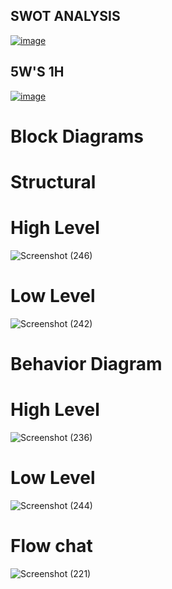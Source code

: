 
## SWOT ANALYSIS
[![image](https://www.linkpicture.com/q/Bicom-swot.jpeg)](https://www.linkpicture.com/view.php?img=LPic622bade665943465660021)
## 5W'S 1H
[![image](https://www.linkpicture.com/q/Bicom-swot.jpeg)](https://www.linkpicture.com/view.php?img=LPic622bade665943465660021)

# Block Diagrams
# Structural 
# High Level 

![Screenshot (246)](https://user-images.githubusercontent.com/98865009/157951654-8e7dedac-1734-466e-9af7-e25e7614b78b.png)


# Low Level 

![Screenshot (242)](https://user-images.githubusercontent.com/98865009/157950289-56e7b46a-5f55-46c5-a165-f5be80e097d8.png)


# Behavior Diagram
 # High Level 
![Screenshot (236)](https://user-images.githubusercontent.com/98865009/157950525-17d65404-9238-405a-b876-3b34ece6fc92.png)

# Low Level
![Screenshot (244)](https://user-images.githubusercontent.com/98865009/157950550-c0e27592-aa27-4f1d-a556-f1eb4985875d.png)

# Flow chat 

![Screenshot (221)](https://user-images.githubusercontent.com/98865009/157950928-c073c3b8-ca67-451b-9cae-05cab37b4321.png)
